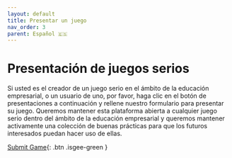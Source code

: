```yaml
---
layout: default
title: Presentar un juego
nav_order: 3
parent: Español 🇪🇸
---
```


# Presentación de juegos serios  

Si usted es el creador de un juego serio en el ámbito de la educación empresarial, o un usuario de uno, por favor, haga clic en el botón de presentaciones a continuación y rellene nuestro formulario para presentar su juego. Queremos mantener esta plataforma abierta a cualquier juego serio dentro del ámbito de la educación empresarial y queremos mantener activamente una colección de buenas prácticas para que los futuros interesados puedan hacer uso de ellas. 

[Submit Game](http://google.com/){: .btn .isgee-green }
